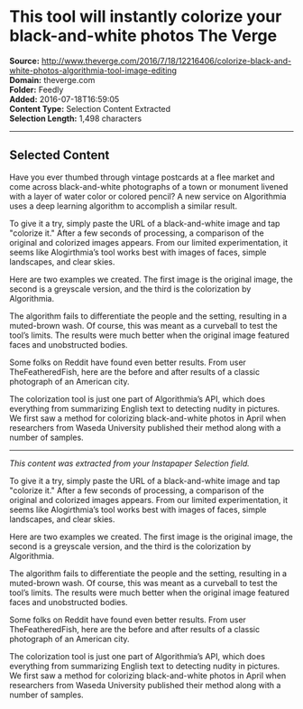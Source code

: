 # This tool will instantly colorize your black-and-white photos The Verge

**Source:** http://www.theverge.com/2016/7/18/12216406/colorize-black-and-white-photos-algorithmia-tool-image-editing  
**Domain:** theverge.com  
**Folder:** Feedly  
**Added:** 2016-07-18T16:59:05  
**Content Type:** Selection Content Extracted  
**Selection Length:** 1,498 characters  


---

## Selected Content

Have you ever thumbed through vintage postcards at a flee market and come across black-and-white photographs of a town or monument livened with a layer of water color or colored pencil? A new service on Algorithmia uses a deep learning algorithm to accomplish a similar result.

To give it a try, simply paste the URL of a black-and-white image and tap "colorize it." After a few seconds of processing, a comparison of the original and colorized images appears. From our limited experimentation, it seems like Alogirthmia’s tool works best with images of faces, simple landscapes, and clear skies.

Here are two examples we created. The first image is the original image, the second is a greyscale version, and the third is the colorization by Algorithmia.

The algorithm fails to differentiate the people and the setting, resulting in a muted-brown wash. Of course, this was meant as a curveball to test the tool’s limits. The results were much better when the original image featured faces and unobstructed bodies.

Some folks on Reddit have found even better results. From user TheFeatheredFish, here are the before and after results of a classic photograph of an American city.

The colorization tool is just one part of Algorithmia’s API, which does everything from summarizing English text to detecting nudity in pictures. We first saw a method for colorizing black-and-white photos in April when researchers from Waseda University published their method along with a number of samples.

---

*This content was extracted from your Instapaper Selection field.*


To give it a try, simply paste the URL of a black-and-white image and tap "colorize it." After a few seconds of processing, a comparison of the original and colorized images appears. From our limited experimentation, it seems like Alogirthmia’s tool works best with images of faces, simple landscapes, and clear skies.



Here are two examples we created. The first image is the original image, the second is a greyscale version, and the third is the colorization by Algorithmia.


The algorithm fails to differentiate the people and the setting, resulting in a muted-brown wash. Of course, this was meant as a curveball to test the tool’s limits. The results were much better when the original image featured faces and unobstructed bodies.


Some folks on Reddit have found even better results. From user TheFeatheredFish, here are the before and after results of a classic photograph of an American city.


The colorization tool is just one part of Algorithmia’s API, which does everything from summarizing English text to detecting nudity in pictures. We first saw a method for colorizing black-and-white photos in April when researchers from Waseda University published their method along with a number of samples.
